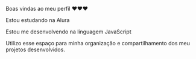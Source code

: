 Boas vindas ao meu perfil ❤️❤️❤️

Estou estudando na Alura

Estou me desenvolvendo na linguagem JavaScript

Utilizo esse espaço para minha organização e compartilhamento dos meu projetos desenvolvidos.



